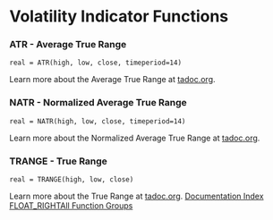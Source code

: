 # Volatility Indicator Functions
### ATR - Average True Range
```
real = ATR(high, low, close, timeperiod=14)
```

Learn more about the Average True Range at [tadoc.org](http://www.tadoc.org/indicator/ATR.htm).
### NATR - Normalized Average True Range
```
real = NATR(high, low, close, timeperiod=14)
```

Learn more about the Normalized Average True Range at [tadoc.org](http://www.tadoc.org/indicator/NATR.htm).
### TRANGE - True Range
```
real = TRANGE(high, low, close)
```

Learn more about the True Range at [tadoc.org](http://www.tadoc.org/indicator/TRANGE.htm).
[Documentation Index](../doc_index.html)
[FLOAT_RIGHTAll Function Groups](../funcs.html)